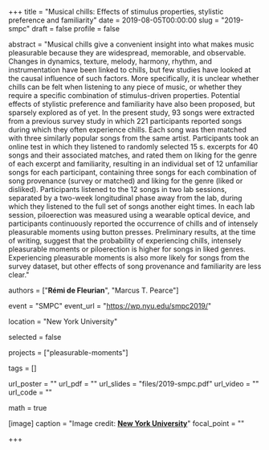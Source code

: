 +++
title = "Musical chills: Effects of stimulus properties, stylistic preference and familiarity"
date = 2019-08-05T00:00:00
slug = "2019-smpc"
draft = false
profile = false

abstract = "Musical chills give a convenient insight into what makes music pleasurable because they are widespread, memorable, and observable. Changes in dynamics, texture, melody, harmony, rhythm, and instrumentation have been linked to chills, but few studies have looked at the causal influence of such factors. More specifically, it is unclear whether chills can be felt when listening to any piece of music, or whether they require a specific combination of stimulus-driven properties. Potential effects of stylistic preference and familiarity have also been proposed, but sparsely explored as of yet. In the present study, 93 songs were extracted from a previous survey study in which 221 participants reported songs during which they often experience chills. Each song was then matched with three similarly popular songs from the same artist. Participants took an online test in which they listened to randomly selected 15 s. excerpts for 40 songs and their associated matches, and rated them on liking for the genre of each excerpt and familiarity, resulting in an individual set of 12 unfamiliar songs for each participant, containing three songs for each combination of song provenance (survey or matched) and liking for the genre (liked or disliked). Participants listened to the 12 songs in two lab sessions, separated by a two-week longitudinal phase away from the lab, during which they listened to the full set of songs another eight times. In each lab session, piloerection was measured using a wearable optical device, and participants continuously reported the occurrence of chills and of intensely pleasurable moments using button presses. Preliminary results, at the time of writing, suggest that the probability of experiencing chills, intensely pleasurable moments or piloerection is higher for songs in liked genres. Experiencing pleasurable moments is also more likely for songs from the survey dataset, but other effects of song provenance and familiarity are less clear."

authors = ["**Rémi de Fleurian**", "Marcus T. Pearce"]

event = "SMPC"
event_url = "https://wp.nyu.edu/smpc2019/"

location = "New York University"

selected = false

projects = ["pleasurable-moments"]

tags = []

url_poster = ""
url_pdf = ""
url_slides = "files/2019-smpc.pdf"
url_video = ""
url_code = ""

math = true

[image]
caption = "Image credit: [**New York University**](https://www.nyu.edu/)"
focal_point = ""
  
+++